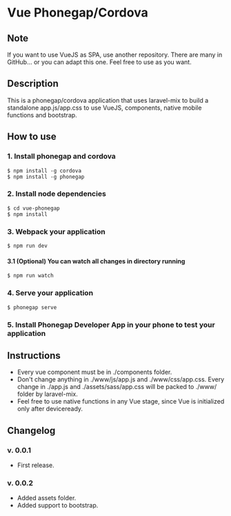 # Vue Phonegap/Cordova

## Note
If you want to use VueJS as SPA, use another repository. There are many in GitHub... or you can adapt this one. Feel free to use as you want.

## Description
This is a phonegap/cordova application that uses laravel-mix to build a standalone app.js/app.css to use VueJS, components, native mobile functions and bootstrap.

## How to use

### 1. Install phonegap and cordova

	$ npm install -g cordova
	$ npm install -g phonegap

### 2. Install node dependencies

	$ cd vue-phonegap
	$ npm install

### 3. Webpack your application

 	$ npm run dev

#### 3.1 (Optional) You can watch all changes in directory running

	$ npm run watch

### 4. Serve your application

	$ phonegap serve

### 5. Install Phonegap Developer App in your phone to test your application

## Instructions

- Every vue component must be in ./components folder.
- Don't change anything in ./www/js/app.js and ./www/css/app.css. Every change in ./app.js and ./assets/sass/app.css will be packed to ./www/ folder by laravel-mix.
- Feel free to use native functions in any Vue stage, since Vue is initialized only after deviceready.

## Changelog

### v. 0.0.1
- First release.

### v. 0.0.2
- Added assets folder.
- Added support to bootstrap.
